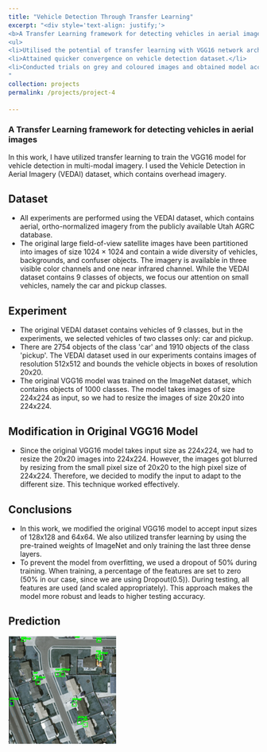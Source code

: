 ```yaml
---
title: "Vehicle Detection Through Transfer Learning"
excerpt: "<div style='text-align: justify;'> 
<b>A Transfer Learning framework for detecting vehicles in aerial images</b>
<ul>
<li>Utilised the potential of transfer learning with VGG16 network architecture.</li> 
<li>Attained quicker convergence on vehicle detection dataset.</li>
<li>Conducted trials on grey and coloured images and obtained model accuracy of 60%.</li>
"
collection: projects
permalink: /projects/project-4

---
```


### A Transfer Learning framework for detecting vehicles in aerial images

<p>In this work, I have utilized transfer learning to train the VGG16 model for vehicle detection in multi-modal imagery. I used the Vehicle Detection in Aerial Imagery (VEDAI) dataset, which contains overhead imagery.</p>

<h2>Dataset</h2>
<ul>
  <li>All experiments are performed using the VEDAI dataset, which contains aerial, ortho-normalized imagery from the publicly available Utah AGRC database.</li>
  <li>The original large field-of-view satellite images have been partitioned into images of size 1024 × 1024 and contain a wide diversity of vehicles, backgrounds, and confuser objects. The imagery is available in three visible color channels and one near infrared channel. While the VEDAI dataset contains 9 classes of objects, we focus our attention on small vehicles, namely the car and pickup classes.</li>
</ul>

<h2>Experiment</h2>
<ul>
  <li>The original VEDAI dataset contains vehicles of 9 classes, but in the experiments, we selected vehicles of two classes only: car and pickup.</li>
  <li>There are 2754 objects of the class 'car' and 1910 objects of the class 'pickup'. The VEDAI dataset used in our experiments contains images of resolution 512x512 and bounds the vehicle objects in boxes of resolution 20x20.</li>
  <li>The original VGG16 model was trained on the ImageNet dataset, which contains objects of 1000 classes. The model takes images of size 224x224 as input, so we had to resize the images of size 20x20 into 224x224.</li>
</ul>

<h2>Modification in Original VGG16 Model</h2>
<ul>
  <li>Since the original VGG16 model takes input size as 224x224, we had to resize the 20x20 images into 224x224. However, the images got blurred by resizing from the small pixel size of 20x20 to the high pixel size of 224x224. Therefore, we decided to modify the input to adapt to the different size. This technique worked effectively.</li>
</ul>

<h2>Conclusions</h2>
<ul>
  <li>In this work, we modified the original VGG16 model to accept input sizes of 128x128 and 64x64. We also utilized transfer learning by using the pre-trained weights of ImageNet and only training the last three dense layers.</li>
  <li>To prevent the model from overfitting, we used a dropout of 50% during training. When training, a percentage of the features are set to zero (50% in our case, since we are using Dropout(0.5)). During testing, all features are used (and scaled appropriately). This approach makes the model more robust and leads to higher testing accuracy.</li>
</ul>

<h2>Prediction</h2>
<img src="/images/vehicle_detection.png" alt="Result" />

